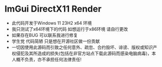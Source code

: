 # ImGui DirectX11 Render
- 此代码开发于Windows 11 23H2 x64 环境
- 我只测试了x64环境下的代码 如想运行于x86环境 请自行更改
- 如果存在BUG 可以联系我进行修复
- 学生党 代码简陋 只是想在开源社区做一份贡献
- 一切因使用此源码而引致之任何意外、疏忽、合约毁坏、诽谤、版权或知识产权侵犯及其所造成的损失(包括在非官方站点下载此源码而感染电脑病毒)，本人概不负责，亦不承担任何法律责任!
